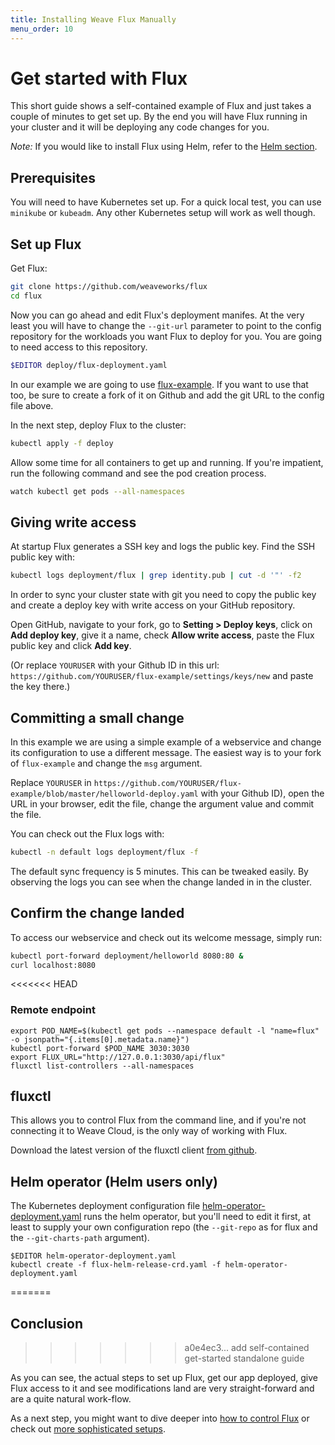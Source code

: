```yaml
---
title: Installing Weave Flux Manually
menu_order: 10
---
```


# Get started with Flux

This short guide shows a self-contained example of Flux and just
takes a couple of minutes to get set up. By the end you will
have Flux running in your cluster and it will be deploying any
code changes for you.

_Note:_ If you would like to install Flux using Helm, refer to the
[Helm section](../helm/installing.md).

## Prerequisites

You will need to have Kubernetes set up. For a quick local test,
you can use `minikube` or `kubeadm`. Any other Kubernetes setup
will work as well though.

## Set up Flux

Get Flux:

```sh
git clone https://github.com/weaveworks/flux
cd flux
```

Now you can go ahead and edit Flux's deployment manifes. At the very
least you will have to change the `--git-url` parameter to point to
the config repository for the workloads you want Flux to deploy for
you. You are going to need access to this repository.

```sh
$EDITOR deploy/flux-deployment.yaml
```

In our example we are going to use
[flux-example](https://github.com/weaveworks/flux-example). If you
want to use that too, be sure to create a fork of it on Github and
add the git URL to the config file above.

In the next step, deploy Flux to the cluster:

```sh
kubectl apply -f deploy
```

Allow some time for all containers to get up and running. If you're
impatient, run the following command and see the pod creation
process.

```sh
watch kubectl get pods --all-namespaces
```

## Giving write access

At startup Flux generates a SSH key and logs the public key. Find
the SSH public key with:

```sh
kubectl logs deployment/flux | grep identity.pub | cut -d '"' -f2
```

In order to sync your cluster state with git you need to copy the
public key and create a deploy key with write access on your GitHub
repository.

Open GitHub, navigate to your fork, go to **Setting > Deploy keys**,
click on **Add deploy key**, give it a name, check **Allow write
access**, paste the Flux public key and click **Add key**.

(Or replace `YOURUSER` with your Github ID in this url:
`https://github.com/YOURUSER/flux-example/settings/keys/new` and
paste the key there.)

## Committing a small change

In this example we are using a simple example of a webservice and
change its configuration to use a different message. The easiest
way is to your fork of `flux-example` and change the `msg` argument.

Replace `YOURUSER` in
`https://github.com/YOURUSER/flux-example/blob/master/helloworld-deploy.yaml`
with your Github ID), open the URL in your browser, edit the file,
change the argument value and commit the file.

You can check out the Flux logs with:

```sh
kubectl -n default logs deployment/flux -f
```

The default sync frequency is 5 minutes. This can be tweaked easily.
By observing the logs you can see when the change landed in in the
cluster.

## Confirm the change landed

To access our webservice and check out its welcome message, simply
run:

```sh
kubectl port-forward deployment/helloworld 8080:80 &
curl localhost:8080
```

<<<<<<< HEAD
### Remote endpoint

```
export POD_NAME=$(kubectl get pods --namespace default -l "name=flux" -o jsonpath="{.items[0].metadata.name}")
kubectl port-forward $POD_NAME 3030:3030
export FLUX_URL="http://127.0.0.1:3030/api/flux"
fluxctl list-controllers --all-namespaces
```

## fluxctl

This allows you to control Flux from the command line, and if you're
not connecting it to Weave Cloud, is the only way of working with
Flux.

Download the latest version of the fluxctl client
[from github](https://github.com/weaveworks/flux/releases).

## Helm operator (Helm users only)

The Kubernetes deployment configuration file
[helm-operator-deployment.yaml](../../deploy-helm/helm-operator-deployment.yaml) runs the
helm operator, but you'll need to edit it first, at least to supply your
own configuration repo (the `--git-repo` as for flux and the `--git-charts-path`
argument).

```
$EDITOR helm-operator-deployment.yaml
kubectl create -f flux-helm-release-crd.yaml -f helm-operator-deployment.yaml
```
=======
## Conclusion
>>>>>>> a0e4ec3... add self-contained get-started standalone guide

As you can see, the actual steps to set up Flux, get our app
deployed, give Flux access to it and see modifications land are
very straight-forward and are a quite natural work-flow.

As a next step, you might want to dive deeper into [how to control
Flux](site/using.md) or check out [more sophisticated
setups](site/setup.md).